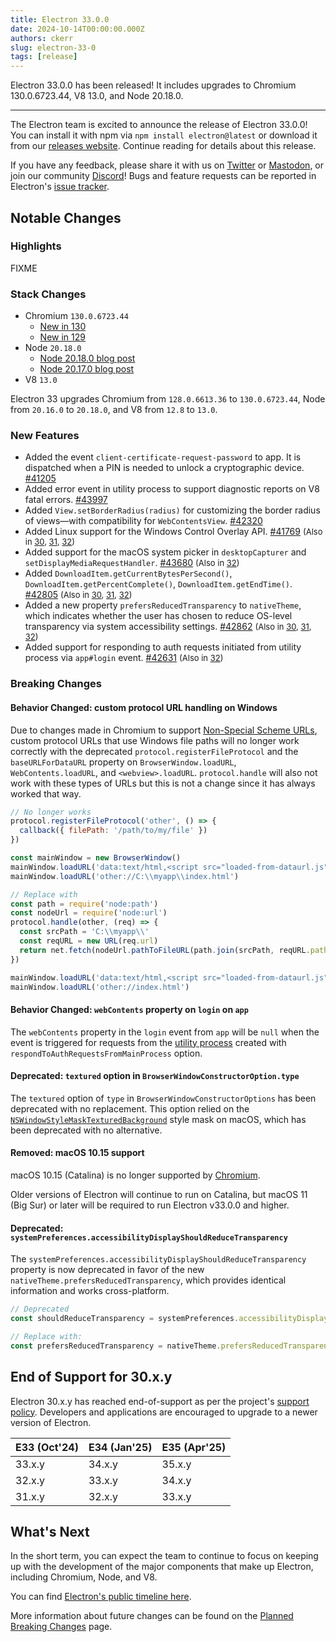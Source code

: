 ```yaml
---
title: Electron 33.0.0
date: 2024-10-14T00:00:00.000Z
authors: ckerr
slug: electron-33-0
tags: [release]
---
```


Electron 33.0.0 has been released! It includes upgrades to Chromium 130.0.6723.44, V8 13.0, and Node 20.18.0.

---

The Electron team is excited to announce the release of Electron 33.0.0! You can install it with npm via `npm install electron@latest` or download it from our [releases website](https://releases.electronjs.org/releases/stable). Continue reading for details about this release.

If you have any feedback, please share it with us on [Twitter](https://twitter.com/electronjs) or [Mastodon](https://social.lfx.dev/@electronjs), or join our community [Discord](https://discord.com/invite/electronjs)! Bugs and feature requests can be reported in Electron's [issue tracker](https://github.com/electron/electron/issues).


## Notable Changes

### Highlights

FIXME

### Stack Changes

- Chromium `130.0.6723.44`
  - [New in 130](https://developer.chrome.com/blog/new-in-chrome-130/)
  - [New in 129](https://developer.chrome.com/blog/new-in-chrome-129/)
- Node `20.18.0`
  - [Node 20.18.0 blog post](https://nodejs.org/en/blog/release/v20.18.0/)
  - [Node 20.17.0 blog post](https://nodejs.org/en/blog/release/v20.17.0/)
- V8 `13.0`

Electron 33 upgrades Chromium from `128.0.6613.36` to `130.0.6723.44`, Node from `20.16.0` to `20.18.0`, and V8 from `12.8` to `13.0`.

### New Features

* Added the event `client-certificate-request-password` to app. It is dispatched when a PIN is needed to unlock a cryptographic device. [#41205](https://github.com/electron/electron/pull/41205) 
* Added error event in utility process to support diagnostic reports on V8 fatal errors. [#43997](https://github.com/electron/electron/pull/43997) 
* Added `View.setBorderRadius(radius)` for customizing the border radius of views—with compatibility for `WebContentsView`. [#42320](https://github.com/electron/electron/pull/42320) 
* Added Linux support for the Windows Control Overlay API. [#41769](https://github.com/electron/electron/pull/41769) <span style="font-size:small;">(Also in [30](https://github.com/electron/electron/pull/42683), [31](https://github.com/electron/electron/pull/42682), [32](https://github.com/electron/electron/pull/42681))</span>
* Added support for the macOS system picker in `desktopCapturer` and `setDisplayMediaRequestHandler`. [#43680](https://github.com/electron/electron/pull/43680) <span style="font-size:small;">(Also in [32](https://github.com/electron/electron/pull/43679))</span>
* Added `DownloadItem.getCurrentBytesPerSecond()`, `DownloadItem.getPercentComplete()`, `DownloadItem.getEndTime()`. [#42805](https://github.com/electron/electron/pull/42805) <span style="font-size:small;">(Also in [30](https://github.com/electron/electron/pull/42914), [31](https://github.com/electron/electron/pull/42915), [32](https://github.com/electron/electron/pull/42913))</span>
* Added a new property `prefersReducedTransparency` to `nativeTheme`, which indicates whether the user has chosen to reduce OS-level transparency via system accessibility settings. [#42862](https://github.com/electron/electron/pull/42862) <span style="font-size:small;">(Also in [30](https://github.com/electron/electron/pull/43138), [31](https://github.com/electron/electron/pull/43137), [32](https://github.com/electron/electron/pull/43024))</span>
* Added support for responding to auth requests initiated from utility process via `app#login` event. [#42631](https://github.com/electron/electron/pull/42631) <span style="font-size:small;">(Also in [32](https://github.com/electron/electron/pull/43317))</span>

### Breaking Changes

#### Behavior Changed: custom protocol URL handling on Windows

Due to changes made in Chromium to support [Non-Special Scheme URLs](http://bit.ly/url-non-special), custom protocol URLs that use Windows file paths will no longer work correctly with the deprecated `protocol.registerFileProtocol` and the `baseURLForDataURL` property on `BrowserWindow.loadURL`, `WebContents.loadURL`, and `<webview>.loadURL`.  `protocol.handle` will also not work with these types of URLs but this is not a change since it has always worked that way.

```js
// No longer works
protocol.registerFileProtocol('other', () => {
  callback({ filePath: '/path/to/my/file' })
})

const mainWindow = new BrowserWindow()
mainWindow.loadURL('data:text/html,<script src="loaded-from-dataurl.js"></script>', { baseURLForDataURL: 'other://C:\\myapp' })
mainWindow.loadURL('other://C:\\myapp\\index.html')

// Replace with
const path = require('node:path')
const nodeUrl = require('node:url')
protocol.handle(other, (req) => {
  const srcPath = 'C:\\myapp\\'
  const reqURL = new URL(req.url)
  return net.fetch(nodeUrl.pathToFileURL(path.join(srcPath, reqURL.pathname)).toString())
})

mainWindow.loadURL('data:text/html,<script src="loaded-from-dataurl.js"></script>', { baseURLForDataURL: 'other://' })
mainWindow.loadURL('other://index.html')
```

#### Behavior Changed: `webContents` property on `login` on `app`

The `webContents` property in the `login` event from `app` will be `null`
when the event is triggered for requests from the [utility process](api/utility-process.md)
created with `respondToAuthRequestsFromMainProcess` option.

#### Deprecated: `textured` option in `BrowserWindowConstructorOption.type`

The `textured` option of `type` in `BrowserWindowConstructorOptions` has been deprecated with no replacement. This option relied on the [`NSWindowStyleMaskTexturedBackground`](https://developer.apple.com/documentation/appkit/nswindowstylemask/nswindowstylemasktexturedbackground) style mask on macOS, which has been deprecated with no alternative.

#### Removed: macOS 10.15 support

macOS 10.15 (Catalina) is no longer supported by [Chromium](https://chromium-review.googlesource.com/c/chromium/src/+/5734361).

Older versions of Electron will continue to run on Catalina, but macOS 11 (Big Sur)
or later will be required to run Electron v33.0.0 and higher.

#### Deprecated: `systemPreferences.accessibilityDisplayShouldReduceTransparency`

The `systemPreferences.accessibilityDisplayShouldReduceTransparency` property is now deprecated in favor of the new `nativeTheme.prefersReducedTransparency`, which provides identical information and works cross-platform.

```js
// Deprecated
const shouldReduceTransparency = systemPreferences.accessibilityDisplayShouldReduceTransparency

// Replace with:
const prefersReducedTransparency = nativeTheme.prefersReducedTransparency
```

## End of Support for 30.x.y

Electron 30.x.y has reached end-of-support as per the project's [support policy](https://www.electronjs.org/docs/latest/tutorial/electron-timelines#version-support-policy). Developers and applications are encouraged to upgrade to a newer version of Electron.

| E33 (Oct'24) | E34 (Jan'25) | E35 (Apr'25)
| ------------ | ------------ | ------------
| 33.x.y       | 34.x.y       | 35.x.y
| 32.x.y       | 33.x.y       | 34.x.y
| 31.x.y       | 32.x.y       | 33.x.y

## What's Next

In the short term, you can expect the team to continue to focus on keeping up with the development of the major components that make up Electron, including Chromium, Node, and V8.

You can find [Electron's public timeline here](https://www.electronjs.org/docs/latest/tutorial/electron-timelines).

More information about future changes can be found on the [Planned Breaking Changes](https://github.com/electron/electron/blob/main/docs/breaking-changes.md) page.



